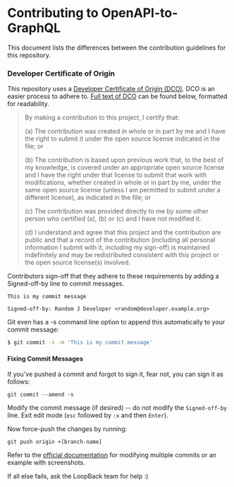# Contributing to OpenAPI-to-GraphQL

This document lists the differences between the contribution guidelines for this repository.

### Developer Certificate of Origin

This repository uses a [Developer Certificate of Origin (DCO)](https://developercertificate.org/). DCO is an easier process to adhere to. [Full text of DCO](https://developercertificate.org/) can be found below, formatted for readability.

> By making a contribution to this project, I certify that:
>
> (a) The contribution was created in whole or in part by me and I have the right to submit it under the open source license indicated in the file; or
>
> (b) The contribution is based upon previous work that, to the best of my knowledge, is covered under an appropriate open source license and I have the right under that license to submit that work with modifications, whether created in whole or in part by me, under the same open source license (unless I am permitted to submit under a different license), as indicated in the file; or
>
> (c) The contribution was provided directly to me by some other person who certified (a), (b) or (c) and I have not modified it.
>
> (d) I understand and agree that this project and the contribution are public and that a record of the contribution (including all personal information I submit with it, including my sign-off) is maintained indefinitely and may be redistributed consistent with this project or the open source license(s) involved.

Contributors sign-off that they adhere to these requirements by adding a Signed-off-by line to commit messages.

```
This is my commit message

Signed-off-by: Random J Developer <random@developer.example.org>
```

Git even has a -s command line option to append this automatically to your commit message:

```sh
$ git commit -s -m 'This is my commit message'
```

#### Fixing Commit Messages

If you've pushed a commit and forgot to sign it, fear not, you can sign it as follows:

```
git commit --amend -s
```

Modify the commit message (if desired) -- do not modify the `Signed-off-by` line. Exit edit mode (`esc` followed by `:x` and then `Enter`).

Now force-push the changes by running:

```
git push origin +[branch-name]
```

Refer to the [official documentation](https://help.github.com/articles/changing-a-commit-message/#amending-older-or-multiple-commit-messages) for modifying multiple commits or an example with screenshots.

If all else fails, ask the LoopBack team for help :)
